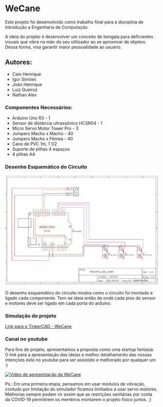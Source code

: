 # WeCane

Este projeto foi desenvolvido como trabalho final para a disciplina de Introdução a Engenharia de Computação.

A ideia do projeto é desenvolver um conceito de bengala para deficientes visuais que vibra na mão do
seu utilizador ao se aproximar de objetos. Dessa forma, visa garantir maior pessoalidade ao usuário.


## Autores: 
  * Caio Henrique
  * Igor Simões
  * João Henrique
  * Luiz Queiroz
  * Nathan Alex


### Componentes Necessários:

  * Arduino Uno R3 - 1
  * Sensor de distância ultrassônico HCSR04 - 1
  * Micro Servo Motor Tower Pro - 3
  * Jumpers Macho x Macho - 40
  * Jumpers Macho x Fêmea - 40
  * Cano de PVC 1m, 1 1/2
  * Suporte de pilhas 4 espaços
  * 4 pilhas AA
 
### Desenho Esquemático do Circuito
![Desenho Esquemático do Circuito](https://github.com/igoorsimoess/WeCane/blob/main/PROJETO.JPG)

O desenho esquemático do circuito mostra como o circuito foi montado e ligado cada componente. Tem-se ideia então de onde cada pino do sensor e motores deve ser ligado em cada porta do arduino.

### Simulação do projeto

[Link para o TinkerCAD - WeCane](https://www.tinkercad.com/things/f0ZOw0xdxdw-wecane-v3-com-microservo/editel?sharecode=rhIQ0AC4_UpNjVIVRtbGOux7IZujj6RuQhRiLAmcBbY)

### Canal no youtube

Para fins de projeto, apresentamos a proposta como uma startup fantasia. O link para a apresentação das ideias e melhor detalhamento das nossas intenções está no youtube para ser assistido e melhorado por qualquer um :)

[![Vídeo de apresentação da WeCane](https://res.cloudinary.com/marcomontalbano/image/upload/v1624896948/video_to_markdown/images/youtube--5Kkm9HKSyZk-c05b58ac6eb4c4700831b2b3070cd403.jpg)](https://youtu.be/5Kkm9HKSyZk "Vídeo de apresentação da WeCane")


Ps.: Em uma primeira etapa, pensamos em usar módulos de vibração, contudo por limitação do simulador ficamos limitados a usar servo motores. Melhorias sempre podem vir assim que as restrições sanitárias por conta da COVID-19 permitirem os membros montarem o projeto físico juntos. ;)
